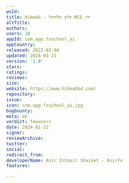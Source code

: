 ```yaml
---
wsId: 
title: Hikmah - ইসলামিক কুইজ MCQ গেম
altTitle: 
authors: 
users: 10
appId: com.app.fxschool_ai
appCountry: 
released: 2022-03-04
updated: 2024-01-21
version: '1.0'
stars: 
ratings: 
reviews: 
size: 
website: https://www.hikmahbd.com/
repository: 
issue: 
icon: com.app.fxschool_ai.jpg
bugbounty: 
meta: ok
verdict: fewusers
date: 2024-01-22
signer: 
reviewArchive: 
twitter: 
social: 
redirect_from: 
developerName: Asir Intasir Shaiket - AsirFx
features: 

---
```


